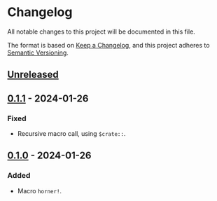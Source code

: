 # Changelog

All notable changes to this project will be documented in this file.

The format is based on [Keep a Changelog](https://keepachangelog.com),
and this project adheres to [Semantic Versioning](https://semver.org).

<!--
Types of changes:
- `Added` for new features;
- `Changed` for changes in existing functionality;
- `Deprecated` for soon-to-be removed features;
- `Removed` for now removed features;
- `Fixed` for any bug fixes;
- `Security` in case of vulnerabilities.
-->

<!-- next-header -->
## [Unreleased]

## [0.1.1] - 2024-01-26

### Fixed

- Recursive macro call, using `$crate::`.

## [0.1.0] - 2024-01-26

### Added

- Macro `horner!`.

<!-- next-url -->
[Unreleased]: https://github.com/FedericoStra/polyeval/compare/v0.1.1...HEAD
[0.1.1]: https://github.com/FedericoStra/polyeval/compare/v0.1.0...v0.1.1
[0.1.0]: https://github.com/FedericoStra/polyeval/releases/tag/v0.1.0
